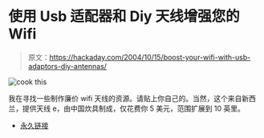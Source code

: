 # 使用 Usb 适配器和 Diy 天线增强您的 Wifi

> 原文：<https://hackaday.com/2004/10/15/boost-your-wifi-with-usb-adaptors-diy-antennas/>

![cook this](img/a3aaf389a9b76631c81d191e67aac2a5.png)

我在寻找一些制作廉价 wifi 天线的资源。请贴上你自己的。当然，这个来自新西兰，提供天线 e，由中国炊具制成，仅花费你 5 美元，范围扩展到 10 英里。

*   [永久链接](http://www.usbwifi.orcon.net.nz/)